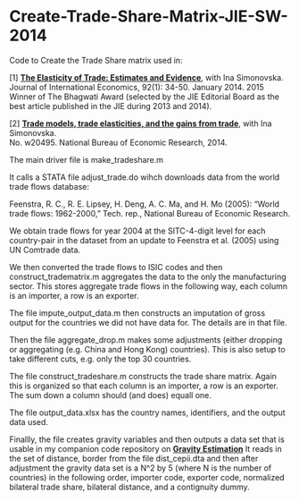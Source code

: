 # Create-Trade-Share-Matrix-JIE-SW-2014
Code to Create the Trade Share matrix used in:

[1] [**The Elasticity of Trade: Estimates and Evidence**](http://www.waugheconomics.com/uploads/2/2/5/6/22563786/estimate_theta_paper.pdf), with Ina Simonovska.<br>
Journal of International Economics, 92(1): 34-50. January 2014.
2015 Winner of The Bhagwati Award (selected by the JIE Editorial Board as the best article published in the
JIE during 2013 and 2014).

[2] [**Trade models, trade elasticities, and the gains from trade**](http://www.waugheconomics.com/uploads/2/2/5/6/22563786/trade_elasticities.pdf), with Ina Simonovska.<br>
No. w20495. National Bureau of Economic Research, 2014.

The main driver file is make_tradeshare.m 

It calls a STATA file adjust_trade.do wihch downloads data from the world trade flows database:
 
Feenstra, R. C., R. E. Lipsey, H. Deng, A. C. Ma, and H. Mo (2005): “World trade flows: 1962-2000,” Tech. rep., National Bureau of Economic Research.
 
We obtain trade flows for year 2004 at the SITC-4-digit level for each country-pair in the dataset from an update to Feenstra et al. (2005) using UN Comtrade data.

We then converted the trade flows to ISIC codes and then construct_tradematrix.m aggregates the data to the only the manufacturing sector. This stores aggregate trade flows in the following way, each column is an importer, a row is an exporter.
 
The file impute_output_data.m then constructs an imputation of gross output for the countries we did not have data for. The details are in that file.
 
Then the file aggregate_drop.m makes some adjustments (either dropping or aggregating (e.g. China and Hong Kong) countries). This is also setup to take different cuts, e.g. only the top 30 countries.
 
The file construct_tradeshare.m constructs the trade share matrix. Again this is organized so that each column is an importer, a row is an exporter. The sum down a column should (and does) equall one.

The file output_data.xlsx has the country names, identifiers, and the output data used. 

Finallly, the file creates gravity variables and then outputs a data set that is usable in my companion code repository on [**Gravity Estimation**](https://github.com/mwaugh0328/Gravity-Estimation) It reads in the set of distance, border from the file dist_cepii.dta and then after adjustment the gravity data set is a N^2 by 5 (where N is the number of countries) in the following order, importer code, exporter code, normalized bilateral trade share, bilateral distance, and a contignuity dummy.


